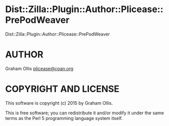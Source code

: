 # Dist::Zilla::Plugin::Author::Plicease::PrePodWeaver

Dist::Zilla::Plugin::Author::Plicease::PrePodWeaver

# AUTHOR

Graham Ollis <plicease@cpan.org>

# COPYRIGHT AND LICENSE

This software is copyright (c) 2015 by Graham Ollis.

This is free software; you can redistribute it and/or modify it under
the same terms as the Perl 5 programming language system itself.
